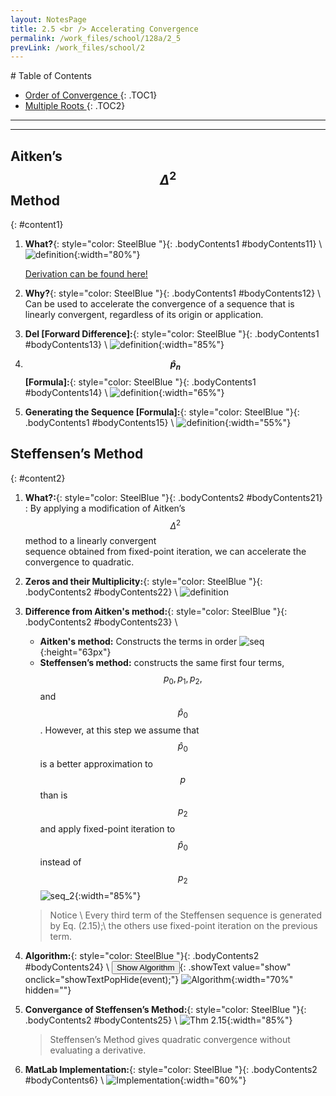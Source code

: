 ```yaml
---
layout: NotesPage
title: 2.5 <br /> Accelerating Convergence 
permalink: /work_files/school/128a/2_5
prevLink: /work_files/school/2
---
```


<div markdown="1" class = "TOC">
# Table of Contents

  * [Order of Convergence ](#content1)
  {: .TOC1}
  * [Multiple Roots ](#content2)
  {: .TOC2}
</div>

***
***


## Aitken’s $$ \Delta^2 $$ Method 
{: #content1}

1. **What?**{: style="color: SteelBlue  "}{: .bodyContents1 #bodyContents11} \\
    ![definition](/main_files/128a/2/2.5/1.png){:width="80%"}

    [Derivation can be found here!](/main_files/128a/2/2.5/derivation.png)

2. **Why?**{: style="color: SteelBlue  "}{: .bodyContents1 #bodyContents12} \\
    Can be used to accelerate the convergence of a sequence that is linearly convergent, regardless of its origin or application.

3. **Del [Forward Difference]:**{: style="color: SteelBlue  "}{: .bodyContents1 #bodyContents13} \\
    ![definition](/main_files/128a/2/2.5/2.png){:width="85%"}

4. **$$\hat{p}_n$$ [Formula]:**{: style="color: SteelBlue  "}{: .bodyContents1 #bodyContents14} \\
    ![definition](/main_files/128a/2/2.5/3.png){:width="65%"}

5. **Generating the Sequence [Formula]:**{: style="color: SteelBlue  "}{: .bodyContents1 #bodyContents15} \\
    ![definition](/main_files/128a/2/2.5/seq.png){:width="55%"}


## Steffensen’s Method
{: #content2}

1. **What?:**{: style="color: SteelBlue  "}{: .bodyContents2 #bodyContents21} 
    :    By applying a modification of Aitken’s $$ \Delta^2 $$ method to a linearly convergent  
        sequence obtained from fixed-point iteration, we can accelerate the convergence to quadratic.

2. **Zeros and their Multiplicity:**{: style="color: SteelBlue  "}{: .bodyContents2 #bodyContents22} \\
![definition](/main_files/128a/2/2.4/7.png)

3. **Difference from Aitken's method:**{: style="color: SteelBlue  "}{: .bodyContents2 #bodyContents23} \\
    * **Aitken's method:** Constructs the terms in order
    ![seq](/main_files/128a/2/2.5/seq.png){:height="63px"}
    * **Steffensen’s method:** constructs the same
    first four terms, $$p_0, p_1, p_2,$$ and $$\hat{p}_0$$. However, at this step we assume that $$\hat{p}_0$$ is a better
    approximation to $$p$$ than is $$p_2$$ and apply fixed-point iteration to $$\hat{p}_0$$ instead of $$p_2$$
    ![seq_2](/main_files/128a/2/2.5/5.png){:width="85%"}

    > Notice \\
    > Every third term of the Steffensen sequence is generated by Eq. (2.15);\\
    > the others use fixed-point iteration on the previous term.

4. **Algorithm:**{: style="color: SteelBlue  "}{: .bodyContents2 #bodyContents24} \\
    <button>Show Algorithm</button>{: .showText value="show"
     onclick="showTextPopHide(event);"}
    ![Algorithm](/main_files/128a/2/2.5/6.png){:width="70%" hidden=""}

5. **Convergance of Steffensen’s Method:**{: style="color: SteelBlue  "}{: .bodyContents2 #bodyContents25} \\
    ![Thm 2.15](/main_files/128a/2/2.5/7.png){:width="85%"}

    > Steffensen’s Method gives quadratic convergence without evaluating a derivative.

6. **MatLab Implementation:**{: style="color: SteelBlue  "}{: .bodyContents2 #bodyContents6} \\
    ![Implementation](/main_files/128a/2/2.5/Matlab_Steffensen.png){:width="60%"}


